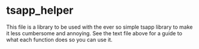 # tsapp_helper

This file is a library to be used with the ever so simple tsapp library to make it less cumbersome and annoying.
See the text file above for a guide to what each function does so you can use it.
